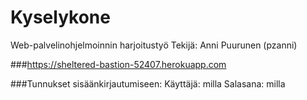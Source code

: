 # Kyselykone
Web-palvelinohjelmoinnin harjoitustyö
Tekijä: Anni Puurunen (pzanni)

###https://sheltered-bastion-52407.herokuapp.com

###Tunnukset sisäänkirjautumiseen:
Käyttäjä: milla
Salasana: milla
